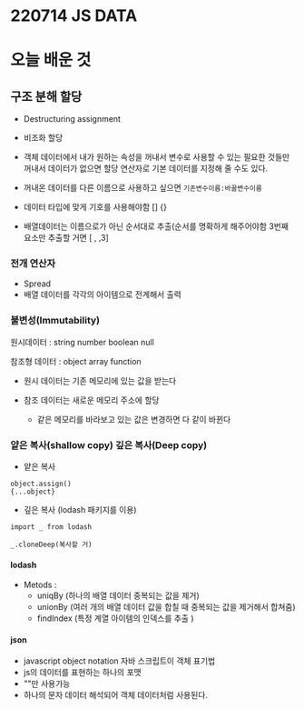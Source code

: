 # 220714 JS DATA

# 오늘 배운 것

## 구조 분해 할당 
 - Destructuring assignment
 - 비조화 할당

- 객체 데이터에서 내가 원하는 속성을 꺼내서 변수로 사용할 수 있는 필요한 것들만 꺼내서 데이터가 없으면 할당 연산자로 기본 데이터를 지정해 줄 수도 있다.
- 꺼내온 데이터를 다른 이름으로 사용하고 싶으면 `기존변수이름:바꿀변수이름`
- 데이터 타입에 맞게 기호를 사용해야함 [] {}
- 배열데이터는 이름으로가 아닌 순서대로 추출(순서를 명확하게 해주어야함 3번째 요소만 추출할 거면 [ , ,3]

### 전개 연산자
- Spread
- 배열 데이터를 각각의 아이템으로 전계해서 출력


### 불변성(Immutability)
원시데이터 : string number boolean null 

참조형 데이터 : object array function
 
- 원시 데이터는 기존 메모리에 있는 값을 받는다

- 참조 데이터는 새로운 메모리 주소에 할당
    - 같은 메모리를 바라보고 있는 값은 변경하면 다 같이 바뀐다

### 얕은 복사(shallow copy) 깊은 복사(Deep copy)
- 얕은 복사
```
object.assign()
{...object}
```
- 깊은 복사 (lodash 패키지를 이용)
```
import _ from lodash

_.cloneDeep(복사할 거) 
```

#### lodash 
 - Metods :  
    -  uniqBy  (하나의 배열 데이터 중복되는 값을 제거)  
     - unionBy (여러 개의 배열 데이터  값을 합칠 때 중복되는 값을   제거해서 합쳐줌)  
    - findIndex (특정 계열 아이템의 인덱스를 추출 )

#### json 
- javascript object notation 자바 스크립트이 객체 표기법
- js의 데이터를 표현하는 하나의 포맷
- ""만 사용가능   
- 하나의 문자 데이터 해석되어 객체 데이터처럼 사용된다. 
